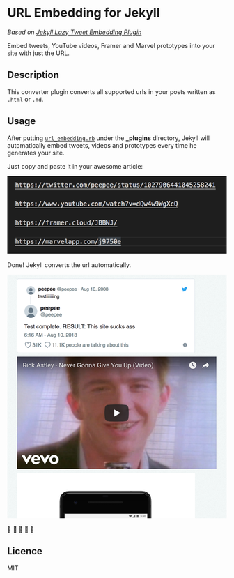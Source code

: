 # URL Embedding for Jekyll

_Based on [Jekyll Lazy Tweet Embedding Plugin](https://github.com/takuti/jekyll-lazy-tweet-embedding)_


Embed tweets, YouTube videos, Framer and Marvel prototypes into your site with just the URL.

## Description

This converter plugin converts all supported urls in your posts written as `.html` or `.md`.

## Usage

After putting [`url_embedding.rb`](/url_embedding.rb) under the **_plugins** directory, Jekyll will automatically embed tweets, videos and prototypes every time he generates your site.

Just copy and paste it in your awesome article:

![1](/screenshots/raw.png)

Done! Jekyll converts the url automatically.

![2](/screenshots/screenshot.png)

:tada: :tada: :tada: :tada: :tada:

## Licence

MIT
